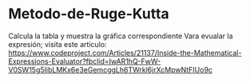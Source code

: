 # Metodo-de-Ruge-Kutta
Calcula la tabla y muestra la gráfica correspondiente
Vara evualar la expresión; visita este articulo: https://www.codeproject.com/Articles/21137/Inside-the-Mathematical-Expressions-Evaluator?fbclid=IwAR1hQ-FwW-V0SW15g5IibLMKx6e3eGemcggLh6TWrkl6jrXcMpwNtFIUo9c
